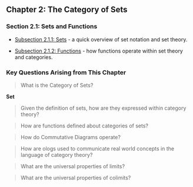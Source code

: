 ## Chapter 2: The Category of Sets

### Section 2.1: Sets and Functions

- [Subsection 2.1.1: Sets](02212022050947-sets.md) - a quick overview of set notation and set theory.

- [Subsection 2.1.2: Functions](02212022051418-functions.md) - how functions operate within set theory and categories.

### Key Questions Arising from This Chapter

> What is the Category of Sets?

$\textbf{Set}$

> Given the definition of sets, how are they expressed within category theory?

> How are functions defined about categories of sets?

> How do Commutative Diagrams operate?

> How are ologs used to communicate real world concepts in the language of category theory?

> What are the universal properties of limits?

> What are the universal properties of colimits?
